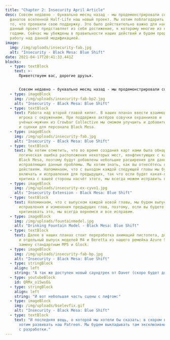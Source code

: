 ```yaml
---
title: "Chapter 2: Insecurity April Article"
desc: Совсем недавно - буквально месяц назад - мы продемонстрировали сообществу
  фанатов вселенной Half-Life наш новый проект. Мы хотим поблагодарить вас за
  то, что проявили свою поддержку. Это было действительно важно для нас, ведь
  данный проект представляет из себя достижение, к которому многие из нас шли
  годами. Сейчас мы убеждены в правильности наших действий и будем продолжать
  работу над данной модификацией.
image:
  img: /img/uploads/insecurity-fab.jpg
  alt: "Insecurity - Black Mesa: Blue Shift"
date: 2021-04-17T20:41:33.441Z
blocks:
  - type: textBlock
    text: >-
      Приветствуем вас, дорогие друзья.


      Совсем недавно - буквально месяц назад - мы продемонстрировали сообществу фанатов вселенной Half-Life наш новый проект. Мы хотим поблагодарить вас за то, что проявили свою поддержку. Это было действительно важно для нас, ведь данный проект представляет из себя достижение, к которому многие из нас шли годами. Сейчас мы убеждены в правильности наших действий и будем продолжать работу над данной модификацией.
  - type: imageBlock
    img: /img/uploads/insecurity-fab-bp2.jpg
    alt: "Insecurity - Black Mesa: Blue Shift"
  - type: textBlock
    text: Работа над второй главой кипит. В наших планах ввести взаимодействие
      игрока с окружением. При поддержке актёров озвучки охранников и
      учёных-мужчин из Crowbar Collective мы сможем улучшить и добавить диалоги
      и сценки для персонала Black Mesa.
  - type: imageBlock
    img: /img/uploads/insecurity-fab.jpg
    alt: "Insecurity - Black Mesa: Blue Shift"
  - type: textBlock
    text: Мы хотим отметить, что во время создания карт нами была обнаружена
      логическая ошибка расположения некоторых мест, конфликтующих с картами
      Black Mesa, поэтому будут добавлены небольшие расширения для данных мест,
      исправляющих данные проблемы. Мы хотим знать, как вы отнесётесь к подобным
      действиям. Напоминаем, что с выходом каждой следующей главы мы будем
      включать и исправления для предыдущих, так что если будет какая-либо
      критика с вашей стороны насчёт этого, мы всегда можем исправить всё.
  - type: imageBlock
    img: /img/uploads/insecurity-ex-cyvo1.jpg
    alt: "Insecurity Extension - Black Mesa: Blue Shift"
  - type: textBlock
    text: Напоминаем, что с выпуском каждой новой главы, мы будем выпускать
      исправления и изменения предыдущих глав, поэтому, если вы будете
      критиковать это, мы всегда вернемся и все исправим.
  - type: imageBlock
    img: /img/uploads/fountainmodel.jpg
    alt: "Drinking Fountain Model - Black Mesa: Blue Shift"
  - type: textBlock
    text: Далее в наших планах стоит переработка анимаций пистолета, доработка меню,
      и отдельный выпуск моделей M4 и Beretta из нашего ремейка Azure Sheep на
      замену стандартным MP5 и Glock.
  - type: imageBlock
    img: /img/uploads/insecurity-fab-bp.jpg
    alt: "Insecurity - Black Mesa: Blue Shift"
  - type: stringBlock
    align: left
    string: "А так же доступен новый саундтрек от Daver (скоро будет доступен):"
  - type: youtubeBlock
    id: QRMx_o15wsE&
  - type: stringBlock
    align: left
    string: "И вот небольшая часть сцены с лифтом:"
  - type: imageBlock
    img: /img/uploads/bselevfix.gif
    alt: "Insecurity - Black Mesa: Blue Shift"
  - type: textBlock
    text: "И последняя вещь, о которой мы хотели бы сказать: в скором времени мы
      хотим развивать наш Patreon. Мы будем выкладывать там эксклюзивный контент
      с разработки."
---
```

